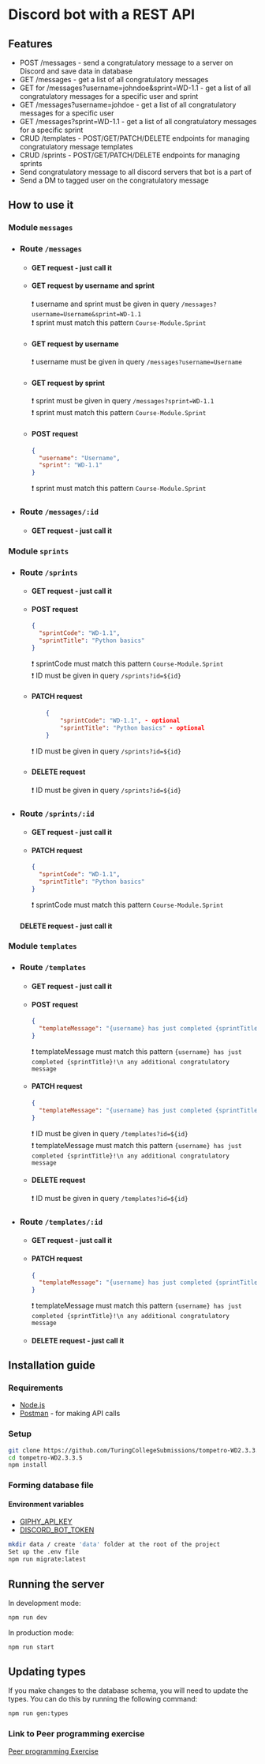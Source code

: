 # Discord bot with a REST API

## Features

- POST /messages - send a congratulatory message to a server on Discord and save data in database
- GET /messages - get a list of all congratulatory messages
- GET for /messages?username=johndoe&sprint=WD-1.1 - get a list of all congratulatory messages for a specific user and sprint
- GET /messages?username=johdoe - get a list of all congratulatory messages for a specific user
- GET /messages?sprint=WD-1.1 - get a list of all congratulatory messages for a specific sprint
- CRUD /templates - POST/GET/PATCH/DELETE endpoints for managing congratulatory message templates
- CRUD /sprints - POST/GET/PATCH/DELETE endpoints for managing sprints
- Send congratulatory message to all discord servers that bot is a part of
- Send a DM to tagged user on the congratulatory message

## How to use it

### Module `messages`

- ### Route `/messages`

  - #### GET request - just call it
  - #### GET request by username and sprint

    ❗ username and sprint must be given in query `/messages?username=Username&sprint=WD-1.1`\
     ❗ sprint must match this pattern `Course-Module.Sprint`

  - #### GET request by username

    ❗ username must be given in query `/messages?username=Username`

  - #### GET request by sprint

    ❗ sprint must be given in query `/messages?sprint=WD-1.1`\
     ❗ sprint must match this pattern `Course-Module.Sprint`

  - #### POST request
    ```json
    {
      "username": "Username",
      "sprint": "WD-1.1"
    }
    ```
    ❗ sprint must match this pattern `Course-Module.Sprint`

- ### Route `/messages/:id`
  - #### GET request - just call it

### Module `sprints`

- ### Route `/sprints`

  - #### GET request - just call it

  - #### POST request

    ```json
    {
      "sprintCode": "WD-1.1",
      "sprintTitle": "Python basics"
    }
    ```

    ❗ sprintCode must match this pattern `Course-Module.Sprint`\
     ❗ ID must be given in query `/sprints?id=${id}`

  - #### PATCH request

    ```json
        {
            "sprintCode": "WD-1.1", - optional
            "sprintTitle": "Python basics" - optional
        }
    ```

    ❗ ID must be given in query `/sprints?id=${id}`

  - #### DELETE request
    ❗ ID must be given in query `/sprints?id=${id}`

- ### Route `/sprints/:id`

  - #### GET request - just call it

  - #### PATCH request

    ```json
    {
      "sprintCode": "WD-1.1",
      "sprintTitle": "Python basics"
    }
    ```

    ❗ sprintCode must match this pattern `Course-Module.Sprint`

  #### DELETE request - just call it

### Module `templates`

- ### Route `/templates`

  - #### GET request - just call it

  - #### POST request

    ```json
    {
      "templateMessage": "{username} has just completed {sprintTitle}!\n ..."
    }
    ```

    ❗ templateMessage must match this pattern `{username} has just completed {sprintTitle}!\n any additional congratulatory message`

  - #### PATCH request

    ```json
    {
      "templateMessage": "{username} has just completed {sprintTitle}!\n ..."
    }
    ```

    ❗ ID must be given in query `/templates?id=${id}`\
     ❗ templateMessage must match this pattern `{username} has just completed {sprintTitle}!\n any additional congratulatory message`

  - #### DELETE request
    ❗ ID must be given in query `/templates?id=${id}`

- ### Route `/templates/:id`

  - #### GET request - just call it

  - #### PATCH request

    ```json
    {
      "templateMessage": "{username} has just completed {sprintTitle}!\n ..."
    }
    ```

    ❗ templateMessage must match this pattern `{username} has just completed {sprintTitle}!\n any additional congratulatory message`

  - #### DELETE request - just call it

## Installation guide

### Requirements

- [Node.js](https://nodejs.org/en/)
- [Postman](https://www.postman.com/downloads/) - for making API calls

### Setup

```bash
git clone https://github.com/TuringCollegeSubmissions/tompetro-WD2.3.3.5.git
cd tompetro-WD2.3.3.5
npm install
```

### Forming database file

#### Environment variables

- <a href="https://developers.giphy.com/docs/api/endpoint/" target="_blank">GIPHY_API_KEY</a>
- <a href="https://discord.com/developers/applications" target="_blank">DISCORD_BOT_TOKEN</a>

```bash
mkdir data / create 'data' folder at the root of the project
Set up the .env file
npm run migrate:latest
```

## Running the server

In development mode:

```bash
npm run dev
```

In production mode:

```bash
npm run start
```

## Updating types

If you make changes to the database schema, you will need to update the types. You can do this by running the following command:

```bash
npm run gen:types
```

### Link to Peer programming exercise

<a href="https://github.com/Tomas178/Back-end-practice/tree/main" target="_blank">Peer programming Exercise</a>
